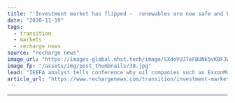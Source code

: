 ```yaml
---
title: "'Investment market has flipped -  renewables are now safe and boring, oil & gas is high risk'"
date: "2020-11-19"
tags: 
  - transition
  - markets
  - recharge news
source: "recharge news"
image_url: "https://images-global.nhst.tech/image/SXdoVUJTeFBUNk5vK0FJWkd2VmhIdUhhWjZlaU5kN1ZXVWV0YUVZWlNBST0=/nhst/binary/26ceb4ec532a279d6368d545fb2efdb2"
image_fp: "/assets/img/post_thumbnails/38.jpg"
lead: "IEEFA analyst tells conference why oil companies such as ExxonMobil and Chevron, which have failed to embrace the energy transition, are now volatile and unstable investments"
article_url: "https://www.rechargenews.com/transition/investment-market-has-flipped-renewables-are-now-safe-and-boring-oil-gas-is-high-risk/2-1-916044"
---
```


---
